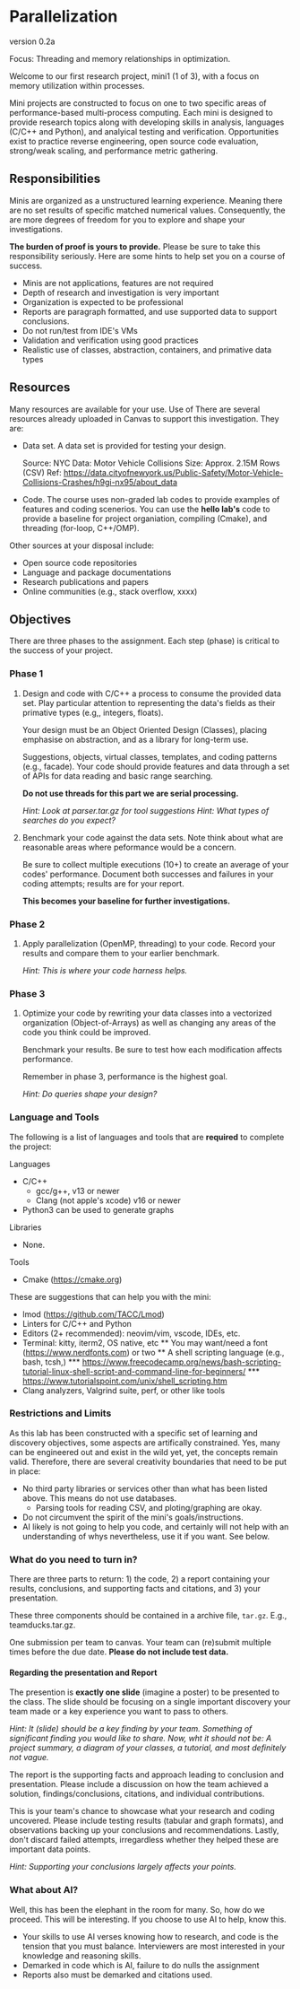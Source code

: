 # Parallelization

version 0.2a 

Focus: Threading and memory relationships in optimization.

Welcome to our first research project, mini1 (1 of 3), with a focus
on memory utilization within processes.

Mini projects are constructed to focus on one to two specific areas of
performance-based multi-process computing. Each mini is designed to 
provide research topics  along with developing skills in analysis, 
languages (C/C++ and Python), and analyical testing and verification. 
Opportunities exist to practice reverse engineering, open source code 
evaluation, strong/weak scaling, and performance metric gathering.


## Responsibilities

Minis are organized as a unstructured learning experience. Meaning
there are no set results of specific matched numerical values. 
Consequently, the are more degrees of freedom for you to explore 
and shape your investigations. 

**The burden of proof is yours to provide.** Please be sure to 
take this responsibility seriously. Here are some hints to help
set you on a course of success. 

   * Minis are not applications, features are not required
   * Depth of research and investigation is very important
   * Organization is expected to be professional 
   * Reports are paragraph formatted, and use supported data
     to support conclusions.
   * Do not run/test from IDE's VMs
   * Validation and verification using good practices
   * Realistic use of classes, abstraction, containers, and 
     primative data types


## Resources

Many resources are available for your use. Use of 
There are several resources already uploaded in Canvas to support this 
investigation. They are:

   * Data set. A data set is provided for testing your design.

     Source: NYC Data: Motor Vehicle Collisions 
     Size: Approx. 2.15M Rows (CSV)
     Ref: https://data.cityofnewyork.us/Public-Safety/Motor-Vehicle-Collisions-Crashes/h9gi-nx95/about_data

   * Code. The course uses non-graded lab codes to provide examples
     of features and coding scenerios. You can use the **hello lab's** 
     code to provide a baseline for project organiation, compiling 
     (Cmake), and threading (for-loop, C++/OMP).
 
Other sources at your disposal include:

   * Open source code repositories
   * Language and package documentations
   * Research publications and papers
   * Online communities (e.g., stack overflow, xxxx)


## Objectives

There are three phases to the assignment. Each step (phase) is critical
to the success of your project.

### Phase 1

   1. Design and code with C/C++ a process to consume the provided 
      data set. Play particular attention to representing the data's
      fields as their primative types (e.g,, integers, floats).

      Your design must be an Object Oriented Design (Classes), placing 
      emphasise on abstraction, and as a library for long-term use.

      Suggestions, objects, virtual classes, templates, and coding 
      patterns (e.g., facade). Your code should provide features and 
      data through a set of APIs for data reading and basic range 
      searching.
 
      **Do not use threads for this part we are serial processing.**
 
      *Hint: Look at parser.tar.gz for tool suggestions*
      *Hint: What types of searches do you expect?*

   2. Benchmark your code against the data sets. Note think about
      what are reasonable areas where peformance would be a concern.

      Be sure to collect multiple executions (10+) to create an 
      average of your codes' performance. Document both successes and 
      failures in your coding attempts; results are for your report.
 
      **This becomes your baseline for further investigations.**

### Phase 2

   1. Apply parallelization (OpenMP, threading) to your code. Record 
      your results and compare them to your earlier benchmark.

      *Hint: This is where your code harness helps.*

### Phase 3

   1. Optimize your code by rewriting your data classes into a 
      vectorized organization (Object-of-Arrays) as well as changing
      any areas of the code you think could be improved. 

      Benchmark your results. Be sure to test how each modification 
      affects performance. 

      Remember in phase 3, performance is the highest goal. 

      *Hint: Do queries shape your design?*


### Language and Tools

The following is a list of languages and tools that are __required__ to
complete the project:

   Languages
   * C/C++ 
     * gcc/g++, v13 or newer
     * Clang (not apple's xcode) v16 or newer
   * Python3 can be used to generate graphs

   Libraries
   * None.

   Tools
   * Cmake (https://cmake.org)

These are suggestions that can help you with the mini:

   * lmod (https://github.com/TACC/Lmod)
   * Linters for C/C++ and Python
   * Editors (2+ recommended): neovim/vim, vscode, IDEs, etc.
   * Terminal: kitty, iterm2, OS native, etc
        ** You may want/need a font (https://www.nerdfonts.com) or two
        ** A shell scripting language (e.g., bash, tcsh,)
              *** https://www.freecodecamp.org/news/bash-scripting-tutorial-linux-shell-script-and-command-line-for-beginners/
              *** https://www.tutorialspoint.com/unix/shell_scripting.htm 
   * Clang analyzers, Valgrind suite, perf, or other like tools


### Restrictions and Limits

As this lab has been constructed with a specific set of learning and
discovery objectives, some aspects are artifically constrained. Yes,
many can be engineered out and exist in the wild yet, yet, the concepts 
remain valid. Therefore, there are several creativity boundaries that 
need to be put in place:

  * No third party libraries or services other than what has been 
    listed above. This means do not use databases. 
       * Parsing tools for reading CSV, and ploting/graphing are okay. 
  * Do not circumvent the spirit of the mini's goals/instructions.
  * AI likely is not going to help you code, and certainly will
    not help with an understanding of whys nevertheless, use it
    if you want. See below.


### What do you need to turn in?

There are three parts to return: 1) the code, 2) a report containing
your results, conclusions, and supporting facts and citations, and 
3) your presentation.

These three components should be contained in a archive file, `tar.gz`. 
E.g., teamducks.tar.gz.

One submission per team to canvas. Your team can (re)submit multiple 
times before the due date. **Please do not include test data.**


#### Regarding the presentation and Report

The presention is **exactly one slide** (imagine a poster) to be
presented to the class. The slide should be focusing on a single
important discovery your team made or a key experience you want
to pass to others. 

*Hint: It (slide) should be a key finding by your team. Something 
of significant finding you would like to share. Now, wht it should 
not be: A project summary, a diagram of your classes, a tutorial, 
and most definitely not vague.*

The report is the supporting facts and approach leading to conclusion
and presentation. Please include a discussion on how the team achieved 
a solution, findings/conclusions, citations, and individual contributions.

This is your team's chance to showcase what your research and coding
uncovered. Please include testing results (tabular and graph formats),
and observations backing up your conclusions and recommendations. Lastly, 
don't discard failed attempts, irregardless whether they helped these are
important data points.

*Hint: Supporting your conclusions largely affects your points.*


### What about AI?

Well, this has been the elephant in the room for many. So, how 
do we proceed. This will be interesting. If you choose to use 
AI to help, know this.

   * Your skills to use AI verses knowing how to research, and
     code is the tension that you must balance. Interviewers 
     are most interested in your knowledge and reasoning skills.
   * Demarked in code which is AI, failure to do nulls the 
     assignment
   * Reports also must be demarked and citations used.
